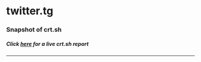 # twitter.tg
### Snapshot of crt.sh
##### Click [here](https://crt.sh/?q=31195DE71E05396B4B6F8251FB817625DAF16B587755F6213751441DA6BD38D4) for a live crt.sh report

---
